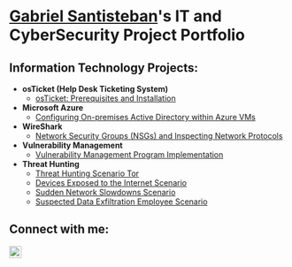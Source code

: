 <h1><a href="https://www.linkedin.com/in/gabriel-santisteban-310343294/">Gabriel Santisteban</a>'s IT and CyberSecurity Project Portfolio</h1>

<h2> Information Technology Projects:</h2>

- <b>osTicket (Help Desk Ticketing System)</b>
  - [osTicket: Prerequisites and Installation](https://github.com/gabesanjose23/osticket-prereqs)
- <b>Microsoft Azure</b>
  - [Configuring On-premises Active Directory within Azure VMs](https://github.com/gabesanjose23/configure-ad)
- <b>WireShark</b>
  - [Network Security Groups (NSGs) and Inspecting Network Protocols](https://github.com/gabesanjose23/azure-network-protocols)
- <b>Vulnerability Management </b>
  - [Vulnerability Management Program Implementation](https://github.com/gabesanjose23/vulnerability-management-program/tree/main)
- <b>Threat Hunting</b>
  - [Threat Hunting Scenario Tor](https://github.com/gabesanjose23/threat-hunting-scenario-tor)
  - [Devices Exposed to the Internet Scenario](https://github.com/gabesanjose23/Devices-Exposed-to-the-Internet)
  - [Sudden Network Slowdowns Scenario](https://github.com/gabesanjose23/Sudden-Network-Slowdowns)
  - [Suspected Data Exfiltration Employee Scenario](https://github.com/gabesanjose23/Suspected-Data-Exfiltration-Employee)

<h2>Connect with me:</h2>


[<img align="left" alt="Josh | LinkedIn" width="22px" src="https://cdn.jsdelivr.net/npm/simple-icons@v3/icons/linkedin.svg" />][linkedin]




[linkedin]: https://www.linkedin.com/in/gabriel-santisteban-310343294/
